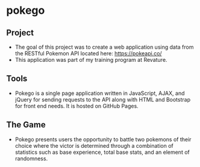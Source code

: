 # pokego

## Project
* The goal of this project was to create a web application using data from the RESTful Pokemon API located here: https://pokeapi.co/
* This application was part of my training program at Revature.

## Tools
* Pokego is a single page application written in JavaScript, AJAX, and jQuery for sending requests to the API along with HTML and Bootstrap for front end needs. It is hosted on GitHub Pages. 

## The Game
* Pokego presents users the opportunity to battle two pokemons of their choice where the victor is determined through a combination of statistics such as base experience, total base stats, and an element of randomness.




